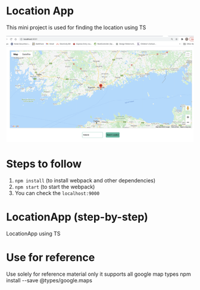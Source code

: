 # Location App

This mini project is used for finding the location using TS

![Location](./src/assets/location.png)

# Steps to follow

1. `npm install` (to install webpack and other dependencies)
2. `npm start` (to start the webpack)
3. You can check the `localhost:9000`

# LocationApp (step-by-step)

LocationApp using TS

# Use for reference

Use solely for reference material only
it supports all google map types
npm install --save @types/google.maps
